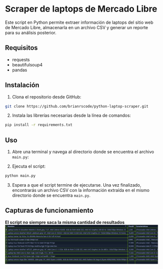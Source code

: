 # Scraper de laptops de Mercado Libre

Este script en Python permite extraer información de laptops del sitio web de Mercado Libre, almacenarla en un archivo CSV y generar un reporte para su análisis posterior.

## Requisitos

- requests
- beautifulsoup4
- pandas

## Instalación

1. Clona el repositorio desde GitHub:
```bash
git clone https://github.com/brianrscode/python-laptop-scraper.git
```
2. Instala las librerías necesarias desde la línea de comandos:
```bash
pip install -r requirements.txt
```

## Uso

1. Abre una terminal y navega al directorio donde se encuentra el archivo `main.py`:

2. Ejecuta el script:
```bash
python main.py
```
3. Espera a que el script termine de ejecutarse. Una vez finalizado, encontrarás un archivo CSV con la información extraída en el mismo directorio donde se encuentra `main.py`.

## Capturas de funcionamiento
**El script no siempre saca la misma cantidad de resultados**
![salida](img/salidaCSV.png)
